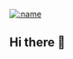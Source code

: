 [<img src="https://count.getloli.com/@:name" alt=":name" />](https://count.getloli.com/@alden?name=alden&theme=3d-num&padding=7&offset=0&align=top&scale=1&pixelated=1&darkmode=auto)

## Hi there 👋

<!--
**aldenjg/aldenjg** is a ✨ _special_ ✨ repository because its `README.md` (this file) appears on your GitHub profile.

Here are some ideas to get you started:

- 🔭 I’m currently working on ...
- 🌱 I’m currently learning ...
- 👯 I’m looking to collaborate on ...
- 🤔 I’m looking for help with ...
- 💬 Ask me about ...
- 📫 How to reach me: ...
- 😄 Pronouns: ...
- ⚡ Fun fact: ...
-->
